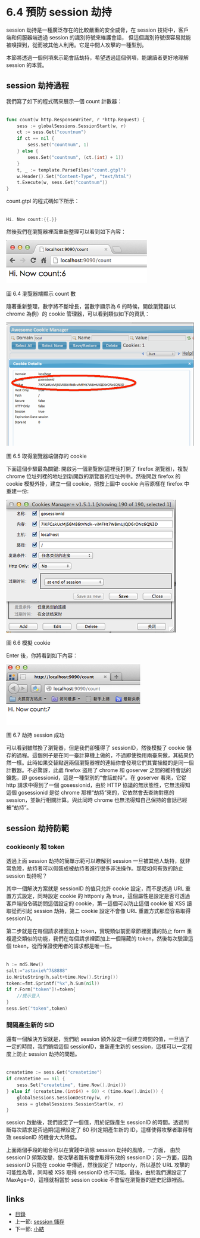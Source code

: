 # 6.4 預防 session 劫持
session 劫持是一種廣泛存在的比較嚴重的安全威脅，在 session 技術中，客戶端和伺服器端透過 session 的識別符號來維護會話， 但這個識別符號很容易就能被嗅探到，從而被其他人利用。它是中間人攻擊的一種型別。

本節將透過一個例項來示範會話劫持，希望透過這個例項，能讓讀者更好地理解 session 的本質。
## session 劫持過程
我們寫了如下的程式碼來展示一個 count 計數器：
```Go

func count(w http.ResponseWriter, r *http.Request) {
	sess := globalSessions.SessionStart(w, r)
	ct := sess.Get("countnum")
	if ct == nil {
		sess.Set("countnum", 1)
	} else {
		sess.Set("countnum", (ct.(int) + 1))
	}
	t, _ := template.ParseFiles("count.gtpl")
	w.Header().Set("Content-Type", "text/html")
	t.Execute(w, sess.Get("countnum"))
}

```
count.gtpl 的程式碼如下所示：
```Go

Hi. Now count:{{.}}
```
然後我們在瀏覽器裡面重新整理可以看到如下內容：

![](images/6.4.hijack.png)

圖 6.4 瀏覽器端顯示 count 數

隨著重新整理，數字將不斷增長，當數字顯示為 6 的時候，開啟瀏覽器(以 chrome 為例）的 cookie 管理器，可以看到類似如下的資訊：


![](images/6.4.cookie.png)

圖 6.5 取得瀏覽器端儲存的 cookie

下面這個步驟最為關鍵: 開啟另一個瀏覽器(這裡我打開了 firefox 瀏覽器)，複製 chrome 位址列裡的地址到新開啟的瀏覽器的位址列中。然後開啟 firefox 的 cookie 模擬外掛，建立一個 cookie，把按上圖中 cookie 內容原樣在 firefox 中重建一份:

![](images/6.4.setcookie.png)

圖 6.6 模擬 cookie

Enter 後，你將看到如下內容：

![](images/6.4.hijacksuccess.png)

圖 6.7 劫持 session 成功

可以看到雖然換了瀏覽器，但是我們卻獲得了 sessionID，然後模擬了 cookie 儲存的過程。這個例子是在同一臺計算機上做的，不過即使換用兩臺來做，其結果仍然一樣。此時如果交替點選兩個瀏覽器裡的連結你會發現它們其實操縱的是同一個計數器。不必驚訝，此處 firefox 盜用了 chrome 和 goserver 之間的維持會話的鑰匙，即 gosessionid，這是一種型別的“會話劫持”。在 goserver 看來，它從 http 請求中得到了一個 gosessionid，由於 HTTP 協議的無狀態性，它無法得知這個 gosessionid 是從 chrome 那裡“劫持”來的，它依然會去查詢對應的 session，並執行相關計算。與此同時 chrome 也無法得知自己保持的會話已經被“劫持”。
## session 劫持防範
### cookieonly 和 token
透過上面 session 劫持的簡單示範可以瞭解到 session 一旦被其他人劫持，就非常危險，劫持者可以假裝成被劫持者進行很多非法操作。那麼如何有效的防止 session 劫持呢？

其中一個解決方案就是 sessionID 的值只允許 cookie 設定，而不是透過 URL 重置方式設定，同時設定 cookie 的 httponly 為 true，這個屬性是設定是否可透過客戶端指令碼訪問這個設定的 cookie，第一這個可以防止這個 cookie 被 XSS 讀取從而引起 session 劫持，第二 cookie 設定不會像 URL 重置方式那麼容易取得 sessionID。

第二步就是在每個請求裡面加上 token，實現類似前面章節裡面講的防止 form 重複遞交類似的功能，我們在每個請求裡面加上一個隱藏的 token，然後每次驗證這個 token，從而保證使用者的請求都是唯一性。
```Go

h := md5.New()
salt:="astaxie%^7&8888"
io.WriteString(h,salt+time.Now().String())
token:=fmt.Sprintf("%x",h.Sum(nil))
if r.Form["token"]!=token{
	//提示登入
}
sess.Set("token",token)

```
### 間隔產生新的 SID
還有一個解決方案就是，我們給 session 額外設定一個建立時間的值，一旦過了一定的時間，我們銷燬這個 sessionID，重新產生新的 session，這樣可以一定程度上防止 session 劫持的問題。
```Go

createtime := sess.Get("createtime")
if createtime == nil {
	sess.Set("createtime", time.Now().Unix())
} else if (createtime.(int64) + 60) < (time.Now().Unix()) {
	globalSessions.SessionDestroy(w, r)
	sess = globalSessions.SessionStart(w, r)
}
```
session 啟動後，我們設定了一個值，用於記錄產生 sessionID 的時間。透過判斷每次請求是否過期(這裡設定了 60 秒)定期產生新的 ID，這樣使得攻擊者取得有效 sessionID 的機會大大降低。

上面兩個手段的組合可以在實踐中消除 session 劫持的風險，一方面，	由於 sessionID 頻繁改變，使攻擊者難有機會取得有效的 sessionID；另一方面，因為 sessionID 只能在 cookie 中傳遞，然後設定了 httponly，所以基於 URL 攻擊的可能性為零，同時被 XSS 取得 sessionID 也不可能。最後，由於我們還設定了 MaxAge=0，這樣就相當於 session cookie 不會留在瀏覽器的歷史記錄裡面。


## links
   * [目錄](<preface.md>)
   * 上一節: [session 儲存](<06.3.md>)
   * 下一節: [小結](<06.5.md>)
